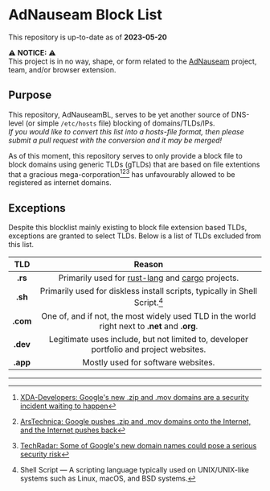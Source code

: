 # AdNauseam Block List

This repository is up-to-date as of **2023-05-20**

⚠️ **NOTICE:** ⚠️ \
This project is in no way, shape, or form related to the [AdNauseam](https://adnauseam.io) project, team, and/or browser extension.

## Purpose

This repository, AdNauseamBL, serves to be yet another source of DNS-level (or simple `/etc/hosts` file) blocking of domains/TLDs/IPs. \
*If you would like to convert this list into a hosts-file format, then please submit a pull request with the conversion and it may be merged!*

As of this moment, this repository serves to only provide a block file to block domains using generic TLDs (gTLDs) that are based on file extentions
that a gracious mega-corporation[^1][^2][^3] has unfavourably allowed to be registered as internet domains.

## Exceptions

Despite this blocklist mainly existing to block file extension based TLDs, exceptions are granted to select TLDs. Below is a list of TLDs excluded from this list.

|**TLD**|**Reason**|
|:---:|:---:|
|**.rs**|Primarily used for [rust-lang](https://rust-lang.org/) and [cargo](https://cargo.io/) projects.|
|**.sh**|Primarily used for diskless install scripts, typically in Shell Script.[^4]|
|**.com**|One of, and if not, the most widely used TLD in the world right next to **.net** and **.org**.|
|**.dev**|Legitimate uses include, but not limited to, developer portfolio and project websites.|
|**.app**|Mostly used for software websites.|

---

[^1]: [XDA-Developers: Google's new .zip and .mov domains are a security incident waiting to happen](https://www.xda-developers.com/google-zip-mov-domains-security/)

[^2]: [ArsTechnica: Google pushes .zip and .mov domains onto the Internet, and the Internet pushes back](https://arstechnica.com/information-technology/2023/05/critics-say-googles-new-zip-and-mov-domains-will-be-a-boon-to-scammers/)

[^3]: [TechRadar: Some of Google's new domain names could pose a serious security risk](https://www.techradar.com/news/want-a-new-google-zip-domain-it-could-be-a-serious-security-risk)

[^4]: Shell Script — A scripting language typically used on UNIX/UNIX-like systems such as Linux, macOS, and BSD systems.
